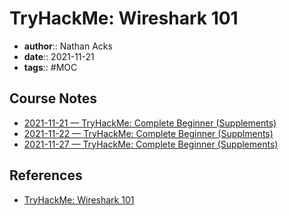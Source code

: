 # TryHackMe: Wireshark 101

* **author**:: Nathan Acks  
* **date**:: 2021-11-21  
* **tags**:: #MOC

## Course Notes

* [2021-11-21 — TryHackMe: Complete Beginner (Supplements)](../log/2021-11-21-tryhackme-complete-beginner-supplements.md)
* [2021-11-22 — TryHackMe: Complete Beginner (Supplments)](../log/2021-11-22-tryhackme-complete-beginner-supplements.md)
* [2021-11-27 — TryHackMe: Complete Beginner (Supplements)](../log/2021-11-27-tryhackme-complete-beginner-supplements.md)

## References

* [TryHackMe: Wireshark 101](https://tryhackme.com/room/wireshark)
